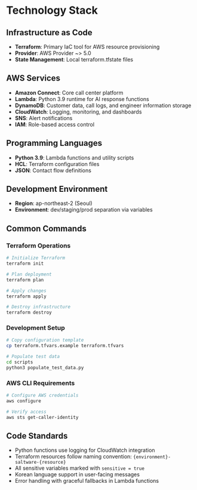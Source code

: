 # Technology Stack

## Infrastructure as Code
- **Terraform**: Primary IaC tool for AWS resource provisioning
- **Provider**: AWS Provider ~> 5.0
- **State Management**: Local terraform.tfstate files

## AWS Services
- **Amazon Connect**: Core call center platform
- **Lambda**: Python 3.9 runtime for AI response functions
- **DynamoDB**: Customer data, call logs, and engineer information storage
- **CloudWatch**: Logging, monitoring, and dashboards
- **SNS**: Alert notifications
- **IAM**: Role-based access control

## Programming Languages
- **Python 3.9**: Lambda functions and utility scripts
- **HCL**: Terraform configuration files
- **JSON**: Contact flow definitions

## Development Environment
- **Region**: ap-northeast-2 (Seoul)
- **Environment**: dev/staging/prod separation via variables

## Common Commands

### Terraform Operations
```bash
# Initialize Terraform
terraform init

# Plan deployment
terraform plan

# Apply changes
terraform apply

# Destroy infrastructure
terraform destroy
```

### Development Setup
```bash
# Copy configuration template
cp terraform.tfvars.example terraform.tfvars

# Populate test data
cd scripts
python3 populate_test_data.py
```

### AWS CLI Requirements
```bash
# Configure AWS credentials
aws configure

# Verify access
aws sts get-caller-identity
```

## Code Standards
- Python functions use logging for CloudWatch integration
- Terraform resources follow naming convention: `{environment}-saltware-{resource}`
- All sensitive variables marked with `sensitive = true`
- Korean language support in user-facing messages
- Error handling with graceful fallbacks in Lambda functions